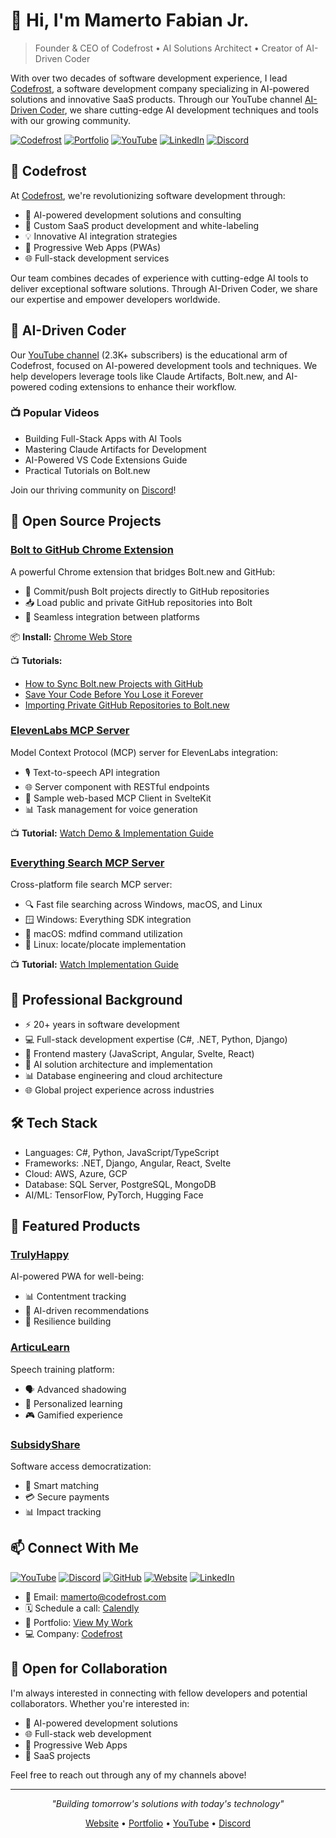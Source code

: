 # 👋 Hi, I'm Mamerto Fabian Jr.

> Founder & CEO of Codefrost • AI Solutions Architect • Creator of AI-Driven Coder

With over two decades of software development experience, I lead [Codefrost](https://codefrost.dev), a software development company specializing in AI-powered solutions and innovative SaaS products. Through our YouTube channel [AI-Driven Coder](https://youtube.com/@aidrivencoder), we share cutting-edge AI development techniques and tools with our growing community.

[![Codefrost](https://img.shields.io/badge/Codefrost-Visit-purple)](https://codefrost.dev)
[![Portfolio](https://img.shields.io/badge/Portfolio-Visit-green)](https://mamerto.codefrost.dev/)
[![YouTube](https://img.shields.io/badge/YouTube-2.3K-red)](https://youtube.com/@aidrivencoder)
[![LinkedIn](https://img.shields.io/badge/LinkedIn-Connect-blue)](https://linkedin.com/in/mamerto)
[![Discord](https://img.shields.io/badge/Discord-Join-7289DA)](https://aidrivencoder.com/discord)

## 🏢 Codefrost

At [Codefrost](https://codefrost.dev), we're revolutionizing software development through:
- 🤖 AI-powered development solutions and consulting
- 🚀 Custom SaaS product development and white-labeling
- 💡 Innovative AI integration strategies
- 📱 Progressive Web Apps (PWAs)
- 🌐 Full-stack development services

Our team combines decades of experience with cutting-edge AI tools to deliver exceptional software solutions. Through AI-Driven Coder, we share our expertise and empower developers worldwide.

## 🎥 AI-Driven Coder

Our [YouTube channel](https://youtube.com/@aidrivencoder) (2.3K+ subscribers) is the educational arm of Codefrost, focused on AI-powered development tools and techniques. We help developers leverage tools like Claude Artifacts, Bolt.new, and AI-powered coding extensions to enhance their workflow.

### 📺 Popular Videos
- Building Full-Stack Apps with AI Tools
- Mastering Claude Artifacts for Development
- AI-Powered VS Code Extensions Guide
- Practical Tutorials on Bolt.new

Join our thriving community on [Discord](https://aidrivencoder.com/discord)!

## 🚀 Open Source Projects

### [Bolt to GitHub Chrome Extension](https://github.com/mamertofabian/bolt-to-github)
A powerful Chrome extension that bridges Bolt.new and GitHub:
- 🔄 Commit/push Bolt projects directly to GitHub repositories
- 📥 Load public and private GitHub repositories into Bolt
- 🔗 Seamless integration between platforms

📦 **Install:** [Chrome Web Store](https://aidrivencoder.com/bolt-to-github)

📺 **Tutorials:**
- [How to Sync Bolt.new Projects with GitHub](https://youtu.be/7C03DNw9ZHI)
- [Save Your Code Before You Lose it Forever](https://youtu.be/Yfnu67nbhNU)
- [Importing Private GitHub Repositories to Bolt.new](https://youtu.be/d9NqXRoroi0)

### [ElevenLabs MCP Server](https://github.com/mamertofabian/elevenlabs-mcp-server)
Model Context Protocol (MCP) server for ElevenLabs integration:
- 🎙️ Text-to-speech API integration
- 🌐 Server component with RESTful endpoints
- 🎨 Sample web-based MCP Client in SvelteKit
- 📊 Task management for voice generation

📺 **Tutorial:** [Watch Demo & Implementation Guide](https://www.youtube.com/watch?v=FJdV-iE_Tps)

### [Everything Search MCP Server](https://github.com/mamertofabian/mcp-everything-search)
Cross-platform file search MCP server:
- 🔍 Fast file searching across Windows, macOS, and Linux
- 🪟 Windows: Everything SDK integration
- 🍎 macOS: mdfind command utilization
- 🐧 Linux: locate/plocate implementation

📺 **Tutorial:** [Watch Implementation Guide](https://www.youtube.com/watch?v=A0spAPTD4XY)

## 💼 Professional Background

- ⚡ 20+ years in software development
- 💻 Full-stack development expertise (C#, .NET, Python, Django)
- 🎨 Frontend mastery (JavaScript, Angular, Svelte, React)
- 🤖 AI solution architecture and implementation
- 📊 Database engineering and cloud architecture
- 🌐 Global project experience across industries

## 🛠️ Tech Stack

- Languages: C#, Python, JavaScript/TypeScript
- Frameworks: .NET, Django, Angular, React, Svelte
- Cloud: AWS, Azure, GCP
- Database: SQL Server, PostgreSQL, MongoDB
- AI/ML: TensorFlow, PyTorch, Hugging Face

## 🌟 Featured Products

### [TrulyHappy](https://trulyhappy.app)
AI-powered PWA for well-being:
- 📊 Contentment tracking
- 🎯 AI-driven recommendations
- 💪 Resilience building

### [ArticuLearn](https://articulearn.app)
Speech training platform:
- 🗣️ Advanced shadowing
- 🎯 Personalized learning
- 🎮 Gamified experience

### [SubsidyShare](https://subsidyshare.com)
Software access democratization:
- 🤝 Smart matching
- 💳 Secure payments
- 📊 Impact tracking

## 📫 Connect With Me

[![YouTube](https://img.shields.io/badge/YouTube-FF0000?style=for-the-badge&logo=youtube&logoColor=white)](https://youtube.com/@aidrivencoder)
[![Discord](https://img.shields.io/badge/Discord-7289DA?style=for-the-badge&logo=discord&logoColor=white)](https://aidrivencoder.com/discord)
[![GitHub](https://img.shields.io/badge/GitHub-100000?style=for-the-badge&logo=github&logoColor=white)](https://github.com/aidrivencoder)
[![Website](https://img.shields.io/badge/Website-4CAF50?style=for-the-badge&logo=google-chrome&logoColor=white)](https://codefrost.dev)
[![LinkedIn](https://img.shields.io/badge/LinkedIn-0077B5?style=for-the-badge&logo=linkedin&logoColor=white)](https://linkedin.com/in/mamerto)

- 📧 Email: mamerto@codefrost.com
- 🗓️ Schedule a call: [Calendly](https://calendly.com/mamerto/30min)
- 💼 Portfolio: [View My Work](https://mamerto.codefrost.dev/)
- 💻 Company: [Codefrost](https://codefrost.dev)

## 🤝 Open for Collaboration

I'm always interested in connecting with fellow developers and potential collaborators. Whether you're interested in:

- 🤖 AI-powered development solutions
- 🌐 Full-stack web development
- 📱 Progressive Web Apps
- 🚀 SaaS projects

Feel free to reach out through any of my channels above!

---

<div align="center">

*"Building tomorrow's solutions with today's technology"*

[Website](https://codefrost.dev) • [Portfolio](https://mamerto.codefrost.dev/) • [YouTube](https://youtube.com/@aidrivencoder) • [Discord](https://aidrivencoder.com/discord)

</div>
